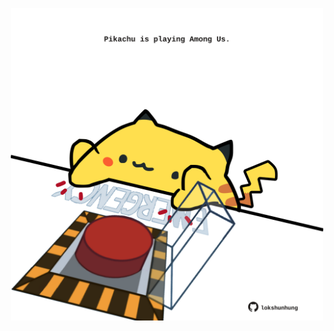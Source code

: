<!-- built at 17/03/2023, 06:01:01 UTC -->
<p align="center">
  <img width="500" height="500" src="./ReadmeImage.svg">
</p>
